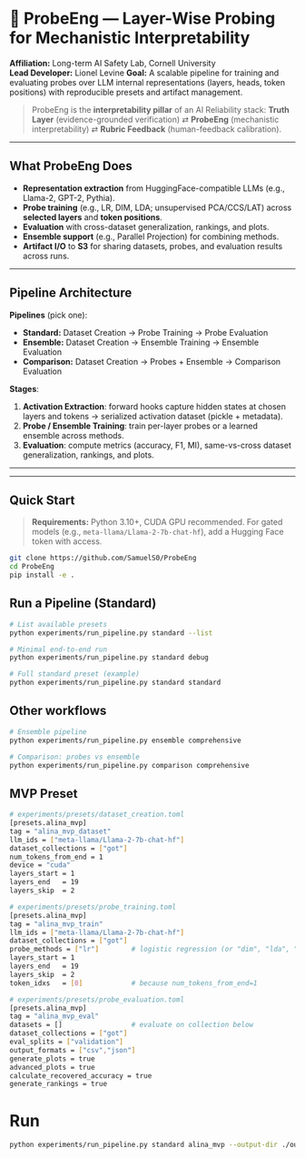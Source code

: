 # 🔬 ProbeEng — Layer-Wise Probing for Mechanistic Interpretability

**Affiliation:** Long-term AI Safety Lab, Cornell University  
**Lead Developer:** Lionel Levine
**Goal:** A scalable pipeline for training and evaluating probes over LLM internal representations (layers, heads, token positions) with reproducible presets and artifact management.

> ProbeEng is the **interpretability pillar** of an AI Reliability stack:
> **Truth Layer** (evidence-grounded verification) ⇄ **ProbeEng** (mechanistic interpretability) ⇄ **Rubric Feedback** (human-feedback calibration).

---

## What ProbeEng Does

- **Representation extraction** from HuggingFace-compatible LLMs (e.g., Llama-2, GPT-2, Pythia).  
- **Probe training** (e.g., LR, DIM, LDA; unsupervised PCA/CCS/LAT) across **selected layers** and **token positions**.  
- **Evaluation** with cross-dataset generalization, rankings, and plots.  
- **Ensemble support** (e.g., Parallel Projection) for combining methods.  
- **Artifact I/O** to **S3** for sharing datasets, probes, and evaluation results across runs.

---

## Pipeline Architecture

**Pipelines** (pick one):
- **Standard:** Dataset Creation → Probe Training → Probe Evaluation  
- **Ensemble:** Dataset Creation → Ensemble Training → Ensemble Evaluation  
- **Comparison:** Dataset Creation → Probes + Ensemble → Comparison Evaluation

**Stages**:
1) **Activation Extraction**: forward hooks capture hidden states at chosen layers and tokens → serialized activation dataset (pickle + metadata).  
2) **Probe / Ensemble Training**: train per-layer probes or a learned ensemble across methods.  
3) **Evaluation**: compute metrics (accuracy, F1, MI), same-vs-cross dataset generalization, rankings, and plots.

---


---

## Quick Start

> **Requirements:** Python 3.10+, CUDA GPU recommended. For gated models (e.g., `meta-llama/Llama-2-7b-chat-hf`), add a Hugging Face token with access.

```bash
git clone https://github.com/SamuelS0/ProbeEng
cd ProbeEng
pip install -e .
```

## Run a Pipeline (Standard)

```bash
# List available presets
python experiments/run_pipeline.py standard --list

# Minimal end-to-end run
python experiments/run_pipeline.py standard debug

# Full standard preset (example)
python experiments/run_pipeline.py standard standard
```

## Other workflows 

```bash
# Ensemble pipeline
python experiments/run_pipeline.py ensemble comprehensive

# Comparison: probes vs ensemble
python experiments/run_pipeline.py comparison comprehensive
```

## MVP Preset 
```bash
# experiments/presets/dataset_creation.toml
[presets.alina_mvp]
tag = "alina_mvp_dataset"
llm_ids = ["meta-llama/Llama-2-7b-chat-hf"]
dataset_collections = ["got"]
num_tokens_from_end = 1
device = "cuda"
layers_start = 1
layers_end   = 19
layers_skip  = 2

# experiments/presets/probe_training.toml
[presets.alina_mvp]
tag = "alina_mvp_train"
llm_ids = ["meta-llama/Llama-2-7b-chat-hf"]
dataset_collections = ["got"]
probe_methods = ["lr"]        # logistic regression (or "dim", "lda", "pca", "ccs", "lat")
layers_start = 1
layers_end   = 19
layers_skip  = 2
token_idxs   = [0]            # because num_tokens_from_end=1

# experiments/presets/probe_evaluation.toml
[presets.alina_mvp]
tag = "alina_mvp_eval"
datasets = []                 # evaluate on collection below
dataset_collections = ["got"]
eval_splits = ["validation"]
output_formats = ["csv","json"]
generate_plots = true
advanced_plots = true
calculate_recovered_accuracy = true
generate_rankings = true
```

# Run
```bash
python experiments/run_pipeline.py standard alina_mvp --output-dir ./output/
```



